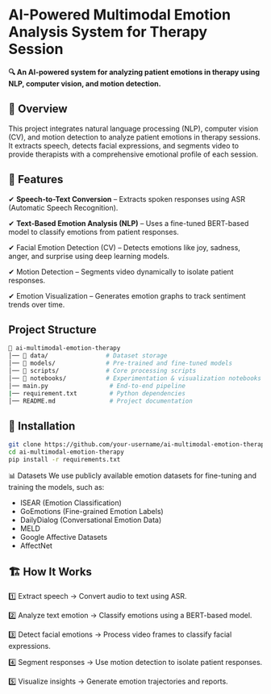 # AI-Powered Multimodal Emotion Analysis System for Therapy Session

**🔍 An AI-powered system for analyzing patient emotions in therapy using NLP, computer vision, and motion detection.**

## 📌 Overview
This project integrates natural language processing (NLP), computer vision (CV), and motion detection to analyze patient emotions in therapy sessions. It extracts speech, detects facial expressions, and segments video to provide therapists with a comprehensive emotional profile of each session.

## 🚀 Features
✔ **Speech-to-Text Conversion** – Extracts spoken responses using ASR (Automatic Speech Recognition).

✔ **Text-Based Emotion Analysis (NLP)** – Uses a fine-tuned BERT-based model to classify emotions from patient responses.

✔ Facial Emotion Detection (CV) – Detects emotions like joy, sadness, anger, and surprise using deep learning models.

✔ Motion Detection – Segments video dynamically to isolate patient responses.

✔ Emotion Visualization – Generates emotion graphs to track sentiment trends over time.

## Project Structure

```bash
📁 ai-multimodal-emotion-therapy
│── 📂 data/                # Dataset storage  
│── 📂 models/              # Pre-trained and fine-tuned models  
│── 📂 scripts/             # Core processing scripts  
│── 📂 notebooks/           # Experimentation & visualization notebooks  
│── main.py                 # End-to-end pipeline
|── requirement.txt         # Python dependencies
│── README.md               # Project documentation
```

## 🔧 Installation
```bash
git clone https://github.com/your-username/ai-multimodal-emotion-therapy.git
cd ai-multimodal-emotion-therapy
pip install -r requirements.txt
```

📊 Datasets
We use publicly available emotion datasets for fine-tuning and training the models, such as:

- ISEAR (Emotion Classification)
- GoEmotions (Fine-grained Emotion Labels)
- DailyDialog (Conversational Emotion Data)
- MELD
- Google Affective Datasets
- AffectNet

## 🏗️ How It Works
1️⃣ Extract speech → Convert audio to text using ASR.

2️⃣ Analyze text emotion → Classify emotions using a BERT-based model.

3️⃣ Detect facial emotions → Process video frames to classify facial expressions.

4️⃣ Segment responses → Use motion detection to isolate patient responses.

5️⃣ Visualize insights → Generate emotion trajectories and reports.
